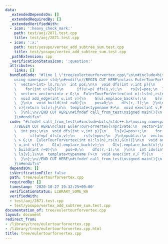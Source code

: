 ```yaml
---
data:
  _extendedDependsOn: []
  _extendedRequiredBy: []
  _extendedVerifiedWith:
  - icon: ':heavy_check_mark:'
    path: test/aoj/2871.test.cpp
    title: test/aoj/2871.test.cpp
  - icon: ':x:'
    path: test/yosupo/vertex_add_subtree_sum.test.cpp
    title: test/yosupo/vertex_add_subtree_sum.test.cpp
  _pathExtension: cpp
  _verificationStatusIcon: ':question:'
  attributes:
    links: []
  bundledCode: "#line 1 \"tree/eulertourforvertex.cpp\"\n\n#include<bits/stdc++.h>\n\
    using namespace std;\n#endif\n//BEGIN CUT HERE\nclass EulerTourForVertex{\nprivate:\n\
    \  vector<int> ls,rs;\n  int pos;\n\n  void dfs(int v,int p){\n    ls[v]=pos++;\n\
    \    for(int u:G[v])\n      if(u!=p) dfs(u,v);\n    rs[v]=pos;\n  }\n\npublic:\n\
    \  vector< vector<int> > G;\n  EulerTourForVertex(int n):ls(n),rs(n),G(n){}\n\n\
    \  void add_edge(int u,int v){\n    G[u].emplace_back(v);\n    G[v].emplace_back(u);\n\
    \  }\n\n  void build(int r=0){\n    pos=0;\n    dfs(r,-1);\n  }\n\n  int idx(int\
    \ v){return ls[v];}\n\n  template<typename F>\n  void exec(int v,F f){\n    f(ls[v],rs[v]);\n\
    \  }\n};\n//END CUT HERE\n#ifndef call_from_test\nsigned main(){\n  return 0;\n\
    }\n#endif\n"
  code: "#ifndef call_from_test\n#include<bits/stdc++.h>\nusing namespace std;\n#endif\n\
    //BEGIN CUT HERE\nclass EulerTourForVertex{\nprivate:\n  vector<int> ls,rs;\n\
    \  int pos;\n\n  void dfs(int v,int p){\n    ls[v]=pos++;\n    for(int u:G[v])\n\
    \      if(u!=p) dfs(u,v);\n    rs[v]=pos;\n  }\n\npublic:\n  vector< vector<int>\
    \ > G;\n  EulerTourForVertex(int n):ls(n),rs(n),G(n){}\n\n  void add_edge(int\
    \ u,int v){\n    G[u].emplace_back(v);\n    G[v].emplace_back(u);\n  }\n\n  void\
    \ build(int r=0){\n    pos=0;\n    dfs(r,-1);\n  }\n\n  int idx(int v){return\
    \ ls[v];}\n\n  template<typename F>\n  void exec(int v,F f){\n    f(ls[v],rs[v]);\n\
    \  }\n};\n//END CUT HERE\n#ifndef call_from_test\nsigned main(){\n  return 0;\n\
    }\n#endif\n"
  dependsOn: []
  isVerificationFile: false
  path: tree/eulertourforvertex.cpp
  requiredBy: []
  timestamp: '2020-10-27 19:32:25+09:00'
  verificationStatus: LIBRARY_SOME_WA
  verifiedWith:
  - test/aoj/2871.test.cpp
  - test/yosupo/vertex_add_subtree_sum.test.cpp
documentation_of: tree/eulertourforvertex.cpp
layout: document
redirect_from:
- /library/tree/eulertourforvertex.cpp
- /library/tree/eulertourforvertex.cpp.html
title: tree/eulertourforvertex.cpp
---
```

